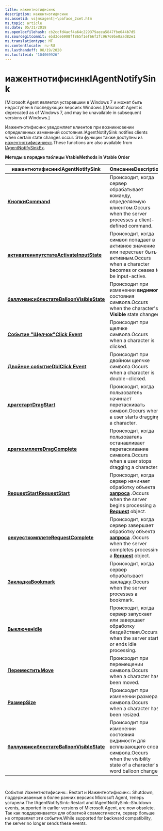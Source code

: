 ```yaml
---
title: иажентнотифисинк
description: иажентнотифисинк
ms.assetid: vs|msagent|~\paface_2xet.htm
ms.topic: article
ms.date: 05/31/2018
ms.openlocfilehash: cb2ccfd4acf4a64c229379aeea5847fbe044b7d5
ms.sourcegitcommit: ebd3ce6908ff865f1ef66f2fc96769be0aad82e1
ms.translationtype: MT
ms.contentlocale: ru-RU
ms.lasthandoff: 08/19/2020
ms.locfileid: "104069926"
---
```

# <a name="iagentnotifysink"></a><span data-ttu-id="b9a60-103">иажентнотифисинк</span><span class="sxs-lookup"><span data-stu-id="b9a60-103">IAgentNotifySink</span></span>

<span data-ttu-id="b9a60-104">\[Microsoft Agent является устаревшим в Windows 7 и может быть недоступен в последующих версиях Windows.\]</span><span class="sxs-lookup"><span data-stu-id="b9a60-104">\[Microsoft Agent is deprecated as of Windows 7, and may be unavailable in subsequent versions of Windows.\]</span></span>

<span data-ttu-id="b9a60-105">Иажентнотифисинк уведомляет клиентов при возникновении определенных изменений состояния.</span><span class="sxs-lookup"><span data-stu-id="b9a60-105">IAgentNotifySink notifies clients when certain state changes occur.</span></span> <span data-ttu-id="b9a60-106">Эти функции также доступны из [иажентнотифисинкекс](iagentnotifysinkex.md).</span><span class="sxs-lookup"><span data-stu-id="b9a60-106">These functions are also available from [IAgentNotifySinkEx](iagentnotifysinkex.md).</span></span>

<span data-ttu-id="b9a60-107">**Методы в порядке таблицы Vtable**</span><span class="sxs-lookup"><span data-stu-id="b9a60-107">**Methods in Vtable Order**</span></span>



| <span data-ttu-id="b9a60-108">иажентнотифисинк</span><span class="sxs-lookup"><span data-stu-id="b9a60-108">IAgentNotifySink</span></span>                                                      | <span data-ttu-id="b9a60-109">Описание</span><span class="sxs-lookup"><span data-stu-id="b9a60-109">Description</span></span>                                                                              |
|-----------------------------------------------------------------------|------------------------------------------------------------------------------------------|
| [<span data-ttu-id="b9a60-110">**Кнопки**</span><span class="sxs-lookup"><span data-stu-id="b9a60-110">**Command**</span></span>](command-method.md)                                     | <span data-ttu-id="b9a60-111">Происходит, когда сервер обрабатывает команду, определяемую клиентом.</span><span class="sxs-lookup"><span data-stu-id="b9a60-111">Occurs when the server processes a client-defined command.</span></span>                               |
| [<span data-ttu-id="b9a60-112">**активатеинпутстате**</span><span class="sxs-lookup"><span data-stu-id="b9a60-112">**ActivateInputState**</span></span>](iagentnotifysink--activateinputstate.md)    | <span data-ttu-id="b9a60-113">Происходит, когда символ попадает в активное значение или перестает быть активным.</span><span class="sxs-lookup"><span data-stu-id="b9a60-113">Occurs when a character becomes or ceases to be input-active.</span></span>                            |
| [<span data-ttu-id="b9a60-114">**баллунвисиблестате**</span><span class="sxs-lookup"><span data-stu-id="b9a60-114">**BalloonVisibleState**</span></span>](iagentnotifysink---balloonvisiblestate.md) | <span data-ttu-id="b9a60-115">Происходит при изменении **видимого** состояния символа.</span><span class="sxs-lookup"><span data-stu-id="b9a60-115">Occurs when the character's **Visible** state changes.</span></span>                                   |
| [<span data-ttu-id="b9a60-116">**Событие "Щелчок"**</span><span class="sxs-lookup"><span data-stu-id="b9a60-116">**Click Event**</span></span>](click-event.md)                                    | <span data-ttu-id="b9a60-117">Происходит при щелчке символа.</span><span class="sxs-lookup"><span data-stu-id="b9a60-117">Occurs when a character is clicked.</span></span>                                                      |
| [<span data-ttu-id="b9a60-118">**Двойное событие**</span><span class="sxs-lookup"><span data-stu-id="b9a60-118">**DblClick Event**</span></span>](dblclick-event.md)                              | <span data-ttu-id="b9a60-119">Происходит при двойном щелчке символа.</span><span class="sxs-lookup"><span data-stu-id="b9a60-119">Occurs when a character is double-clicked.</span></span>                                               |
| [<span data-ttu-id="b9a60-120">**драгстарт**</span><span class="sxs-lookup"><span data-stu-id="b9a60-120">**DragStart**</span></span>](/windows/desktop/lwef/dragstart-event)                                | <span data-ttu-id="b9a60-121">Происходит, когда пользователь начинает перетаскивать символ.</span><span class="sxs-lookup"><span data-stu-id="b9a60-121">Occurs when a user starts dragging a character.</span></span>                                          |
| [<span data-ttu-id="b9a60-122">**драгкомплете**</span><span class="sxs-lookup"><span data-stu-id="b9a60-122">**DragComplete**</span></span>](https://www.bing.com/search?q=**DragComplete**)                          | <span data-ttu-id="b9a60-123">Происходит, когда пользователь останавливает перетаскивание символа.</span><span class="sxs-lookup"><span data-stu-id="b9a60-123">Occurs when a user stops dragging a character.</span></span>                                           |
| [<span data-ttu-id="b9a60-124">**RequestStart**</span><span class="sxs-lookup"><span data-stu-id="b9a60-124">**RequestStart**</span></span>](iagentnotifysink--requeststart.md)                | <span data-ttu-id="b9a60-125">Происходит, когда сервер начинает обработку объекта [**запроса**](/windows/desktop/lwef/the-request-object) .</span><span class="sxs-lookup"><span data-stu-id="b9a60-125">Occurs when the server begins processing a [**Request**](/windows/desktop/lwef/the-request-object) object.</span></span>    |
| [<span data-ttu-id="b9a60-126">**рекуесткомплете**</span><span class="sxs-lookup"><span data-stu-id="b9a60-126">**RequestComplete**</span></span>](iagentnotifysink--requestcomplete.md)          | <span data-ttu-id="b9a60-127">Происходит, когда сервер завершает обработку объекта [**запроса**](/windows/desktop/lwef/the-request-object) .</span><span class="sxs-lookup"><span data-stu-id="b9a60-127">Occurs when the server completes processing a [**Request**](/windows/desktop/lwef/the-request-object) object.</span></span> |
| [<span data-ttu-id="b9a60-128">**Закладка**</span><span class="sxs-lookup"><span data-stu-id="b9a60-128">**Bookmark**</span></span>](iagentnotifysink--bookmark.md)                        | <span data-ttu-id="b9a60-129">Происходит, когда сервер обрабатывает закладку.</span><span class="sxs-lookup"><span data-stu-id="b9a60-129">Occurs when the server processes a bookmark.</span></span>                                             |
| [<span data-ttu-id="b9a60-130">**Выключен**</span><span class="sxs-lookup"><span data-stu-id="b9a60-130">**Idle**</span></span>](iagentnotifysink--idle.md)                                | <span data-ttu-id="b9a60-131">Происходит, когда сервер запускает или завершает обработку бездействия.</span><span class="sxs-lookup"><span data-stu-id="b9a60-131">Occurs when the server starts or ends idle processing.</span></span>                                   |
| [<span data-ttu-id="b9a60-132">**Переместить**</span><span class="sxs-lookup"><span data-stu-id="b9a60-132">**Move**</span></span>](iagentnotifysink--move.md)                                | <span data-ttu-id="b9a60-133">Происходит при перемещении символа.</span><span class="sxs-lookup"><span data-stu-id="b9a60-133">Occurs when a character has been moved.</span></span>                                                  |
| [<span data-ttu-id="b9a60-134">**Размер**</span><span class="sxs-lookup"><span data-stu-id="b9a60-134">**Size**</span></span>](iagentnotifysink---size.md)                               | <span data-ttu-id="b9a60-135">Происходит при изменении размера символа.</span><span class="sxs-lookup"><span data-stu-id="b9a60-135">Occurs when a character has been resized.</span></span>                                                |
| [<span data-ttu-id="b9a60-136">**баллунвисиблестате**</span><span class="sxs-lookup"><span data-stu-id="b9a60-136">**BalloonVisibleState**</span></span>](iagentnotifysink---balloonvisiblestate.md) | <span data-ttu-id="b9a60-137">Происходит при изменении состояния видимости для всплывающего слова символа.</span><span class="sxs-lookup"><span data-stu-id="b9a60-137">Occurs when the visibility state of a character's word balloon changes.</span></span>                  |



 

<span data-ttu-id="b9a60-138">События Иажентнотифисинк:: Restart и Иажентнотифисинк:: Shutdown, поддерживаемые в более ранних версиях Microsoft Agent, теперь устарели.</span><span class="sxs-lookup"><span data-stu-id="b9a60-138">The IAgentNotifySink::Restart and IAgentNotifySink::Shutdown events, supported in earlier versions of Microsoft Agent, are now obsolete.</span></span> <span data-ttu-id="b9a60-139">Так как поддерживается для обратной совместимости, сервер больше не отправляет эти события.</span><span class="sxs-lookup"><span data-stu-id="b9a60-139">While supported for backward compatibility, the server no longer sends these events.</span></span>

 

 